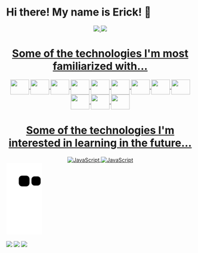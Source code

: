 <h1>Hi there! My name is Erick! 👋</h1>

<div align="center">
  <a href="https://github.com/kcirefrz">
  <img height="180em" src="https://github-readme-stats.vercel.app/api?username=kcirefrz&show_icons=true&theme=dracula&include_all_commits=true&count_private=true"/>
  <img height="180em" src="https://github-readme-stats.vercel.app/api/top-langs/?username=kcirefrz&layout=compact&langs_count=7&theme=dracula"/>
</div>
    
 <div align="center">
  <h1>Some of the technologies I'm most familiarized with...</h1>
  <img align="center" height="40" width="50" src="https://cdn.jsdelivr.net/gh/devicons/devicon/icons/react/react-original.svg" />
  <img align="center" height="40" width="50" src="https://cdn.jsdelivr.net/gh/devicons/devicon/icons/javascript/javascript-original.svg" />
  <img align="center" height="40" width="50" src="https://cdn.jsdelivr.net/gh/devicons/devicon/icons/typescript/typescript-plain.svg" />
  <img align="center" height="40" width="50" src="https://cdn.jsdelivr.net/gh/devicons/devicon/icons/nodejs/nodejs-original.svg" />
  <img align="center" height="40" width="50" src="https://cdn.jsdelivr.net/gh/devicons/devicon/icons/express/express-original.svg" />
  <img align="center" height="40" width="50" src="https://cdn.jsdelivr.net/gh/devicons/devicon/icons/mongodb/mongodb-original.svg" />
  <img align="center" height="40" width="50" src="https://cdn.jsdelivr.net/gh/devicons/devicon/icons/mysql/mysql-original.svg" />
  <img align="center" height="40" width="50" src="https://cdn.jsdelivr.net/gh/devicons/devicon/icons/postgresql/postgresql-original.svg" />
  <img align="center" height="40" width="50" src="https://cdn.jsdelivr.net/gh/devicons/devicon/icons/sqlite/sqlite-original.svg" />
  <img align="center" height="40" width="50" src="https://cdn.jsdelivr.net/gh/devicons/devicon/icons/html5/html5-plain-wordmark.svg"/>
  <img align="center" height="40" width="50" src="https://cdn.jsdelivr.net/gh/devicons/devicon/icons/css3/css3-plain-wordmark.svg"/>
  <img align="center" height="40" width="50" src="https://cdn.jsdelivr.net/gh/devicons/devicon/icons/bootstrap/bootstrap-original.svg" />
 </div>
   
 <div align="center">
  <h1>Some of the technologies I'm interested in learning in the future...</h1>
  <img align="center" alt="JavaScript" height="40" width="50" src="https://cdn.jsdelivr.net/gh/devicons/devicon/icons/nextjs/nextjs-original.svg" />
  <img align="center" alt="JavaScript" height="40" width="50" src="https://cdn.jsdelivr.net/gh/devicons/devicon/icons/redux/redux-original.svg" />
 </div
   
   ![Snake animation](https://github.com/kcirefrz/kcirefrz/blob/output/github-contribution-grid-snake.svg)
   
 </div>
   
   <div>
    <a href="https://www.linkedin.com/in/erick-fares-3941a0207/" target="_blank"><img src="https://img.shields.io/badge/-LinkedIn-%230077B5?style=for-the-badge&logo=linkedin&logoColor=white" target="_blank"></a> 
    <a href="https://instagram.com/_er1ckfrs/" target="_blank"><img src="https://img.shields.io/badge/-Instagram-%23E4405F?style=for-the-badge&logo=instagram&logoColor=white" target="_blank"></a>
    <a href = "mailto:erickfaresrvz@gmail.com"><img src="https://img.shields.io/badge/-Gmail-%23333?style=for-the-badge&logo=gmail&logoColor=white" target="_blank"></a>
  </div>
